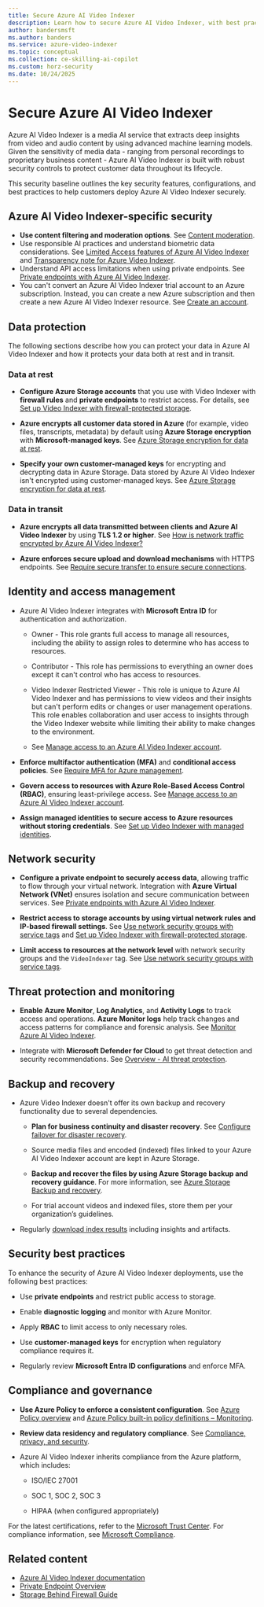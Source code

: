 ```yaml
---
title: Secure Azure AI Video Indexer
description: Learn how to secure Azure AI Video Indexer, with best practices for protecting sensitive media data.
author: bandersmsft
ms.author: banders
ms.service: azure-video-indexer
ms.topic: conceptual
ms.collection: ce-skilling-ai-copilot
ms.custom: horz-security
ms.date: 10/24/2025
---
```


# Secure Azure AI Video Indexer

Azure AI Video Indexer is a media AI service that extracts deep insights from video and audio content by using advanced machine learning models. Given the sensitivity of media data - ranging from personal recordings to proprietary business content - Azure AI Video Indexer is built with robust security controls to protect customer data throughout its lifecycle.

This security baseline outlines the key security features, configurations, and best practices to help customers deploy Azure AI Video Indexer securely.

## Azure AI Video Indexer-specific security

- **Use content filtering and moderation options**. See [Content moderation](faq.yml#i-tried-to-upload-a-video-as-public-and-it-was-flagged-for-inappropriate-or-offensive-content--what-does-that-mean).
- Use responsible AI practices and understand biometric data considerations. See [Limited Access features of Azure AI Video Indexer](limited-access-features.md) and [Transparency note for Azure Video Indexer](/legal/azure-video-indexer/transparency-note).
- Understand API access limitations when using private endpoints. See [Private endpoints with Azure AI Video Indexer](private-endpoint-overview.md).
- You can't convert an Azure AI Video Indexer trial account to an Azure subscription. Instead, you can create a new Azure subscription and then create a new Azure AI Video Indexer resource. See [Create an account](create-account.md).

## Data protection

The following sections describe how you can protect your data in Azure AI Video Indexer and how it protects your data both at rest and in transit.

### Data at rest

- **Configure Azure Storage accounts** that you use with Video Indexer with **firewall rules** and **private endpoints** to restrict access. For details, see [Set up Video Indexer with firewall-protected storage](storage-behind-firewall.md).

- **Azure encrypts all customer data stored in Azure** (for example, video files, transcripts, metadata) by default using **Azure Storage encryption** with **Microsoft-managed keys**. See [Azure Storage encryption for data at rest](/azure/storage/common/storage-service-encryption).

- **Specify your own customer-managed keys** for encrypting and decrypting data in Azure Storage. Data stored by Azure AI Video Indexer isn't encrypted using customer-managed keys. See [Azure Storage encryption for data at rest](/azure/storage/common/storage-service-encryption).

### Data in transit

- **Azure encrypts all data transmitted between clients and Azure AI Video Indexer** by using **TLS 1.2 or higher**. See [How is network traffic encrypted by Azure AI Video Indexer?](faq.yml#how-is-network-traffic-encrypted-by-azure-ai-video-indexer)

- **Azure enforces secure upload and download mechanisms** with HTTPS endpoints. See [Require secure transfer to ensure secure connections](/azure/storage/common/storage-require-secure-transfer).

## Identity and access management

- Azure AI Video Indexer integrates with **Microsoft Entra ID** for authentication and authorization.

  - Owner - This role grants full access to manage all resources, including the ability to assign roles to determine who has access to resources.

  - Contributor - This role has permissions to everything an owner does except it can't control who has access to resources.

  - Video Indexer Restricted Viewer - This role is unique to Azure AI Video Indexer and has permissions to view videos and their insights but can't perform edits or changes or user management operations. This role enables collaboration and user access to insights through the Video Indexer website while limiting their ability to make changes to the environment.

  - See [Manage access to an Azure AI Video Indexer account](restricted-viewer-role.md).

- **Enforce multifactor authentication (MFA)** and **conditional access policies**. See [Require MFA for Azure management](/entra/identity/conditional-access/policy-old-require-mfa-azure-mgmt).

- **Govern access to resources with Azure Role-Based Access Control (RBAC)**, ensuring least-privilege access. See [Manage access to an Azure AI Video Indexer account](restricted-viewer-role.md).

- **Assign managed identities to secure access to Azure resources without storing credentials**. See [Set up Video Indexer with managed identities](storage-behind-firewall.md#assign-the-managed-identity-and-role).

## Network security

- **Configure a private endpoint to securely access data**, allowing traffic to flow through your virtual network. Integration with **Azure Virtual Network (VNet)** ensures isolation and secure communication between services. See [Private endpoints with Azure AI Video Indexer](private-endpoint-overview.md).

- **Restrict access to storage accounts by using virtual network rules and IP-based firewall settings**. See [Use network security groups with service tags](network-security.md) and [Set up Video Indexer with firewall-protected storage](storage-behind-firewall.md).

- **Limit access to resources at the network level** with network security groups and the `VideoIndexer` tag. See [Use network security groups with service tags](network-security.md).

## Threat protection and monitoring

- **Enable** **Azure Monitor**, **Log Analytics**, and **Activity Logs** to track access and operations. **Azure Monitor logs** help track changes and access patterns for compliance and forensic analysis. See [Monitor Azure AI Video Indexer](monitor-video-indexer.md).

- Integrate with **Microsoft Defender for Cloud** to get threat detection and security recommendations. See [Overview - AI threat protection](/azure/defender-for-cloud/ai-threat-protection).

## Backup and recovery

- Azure Video Indexer doesn't offer its own backup and recovery functionality due to several dependencies.

  - **Plan for business continuity and disaster recovery**. See [Configure failover for disaster recovery](video-indexer-disaster-recovery.md).

  - Source media files and encoded (indexed) files linked to your Azure AI Video Indexer account are kept in Azure Storage.

  - **Backup and recover the files by using Azure Storage backup and recovery guidance**. For more information, see [Azure Storage Backup and recovery](/security/benchmark/azure/baselines/storage-security-baseline#backup-and-recovery).

  - For trial account videos and indexed files, store them per your organization’s guidelines.

- Regularly [download index results](transcription-translation-lid-insight.md) including insights and artifacts.

## Security best practices

To enhance the security of Azure AI Video Indexer deployments, use the following best practices:

- Use **private endpoints** and restrict public access to storage.

- Enable **diagnostic logging** and monitor with Azure Monitor.

- Apply **RBAC** to limit access to only necessary roles.

- Use **customer-managed keys** for encryption when regulatory compliance requires it.

- Regularly review **Microsoft Entra ID configurations** and enforce MFA.

## Compliance and governance

- **Use Azure Policy to enforce a consistent configuration**. See [Azure Policy overview](/azure/governance/policy/overview) and [Azure Policy built-in policy definitions – Monitoring](/azure/governance/policy/samples/built-in-policies#monitoring).

- **Review data residency and regulatory compliance**. See [Compliance, privacy, and security](video-indexer-overview.md#compliance-privacy-and-security).

- Azure AI Video Indexer inherits compliance from the Azure platform, which includes:

  - ISO/IEC 27001

  - SOC 1, SOC 2, SOC 3

  - HIPAA (when configured appropriately)

For the latest certifications, refer to the [Microsoft Trust Center](https://www.microsoft.com/trust-center). For compliance information, see [Microsoft Compliance](/compliance/).

## Related content

- [Azure AI Video Indexer documentation](index.yml)
- [Private Endpoint Overview](private-endpoint-overview.md)
- [Storage Behind Firewall Guide](storage-behind-firewall.md)
